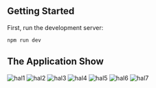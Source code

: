 ## Getting Started

First, run the development server:

```bash
npm run dev
```

## The Application Show

![hal1](https://github.com/user-attachments/assets/25151c13-f339-4159-9821-088b28385584)
![hal2](https://github.com/user-attachments/assets/7070b8b7-d47f-4eb2-a00e-c56c5369c5f7)
![hal3](https://github.com/user-attachments/assets/dddc9731-10d5-4bef-ad79-5d29b583c564)
![hal4](https://github.com/user-attachments/assets/cc70dcd6-ef5d-40af-8fd4-30c353af1a4c)
![hal5](https://github.com/user-attachments/assets/b2856fd4-e761-4bd3-852f-6573a8feadf4)
![hal6](https://github.com/user-attachments/assets/0bf5b08b-67a0-49cf-8e0a-09f1d8c97d34)
![hal7](https://github.com/user-attachments/assets/580119df-4b54-4c12-8fb0-3afa4cc73b2f)
